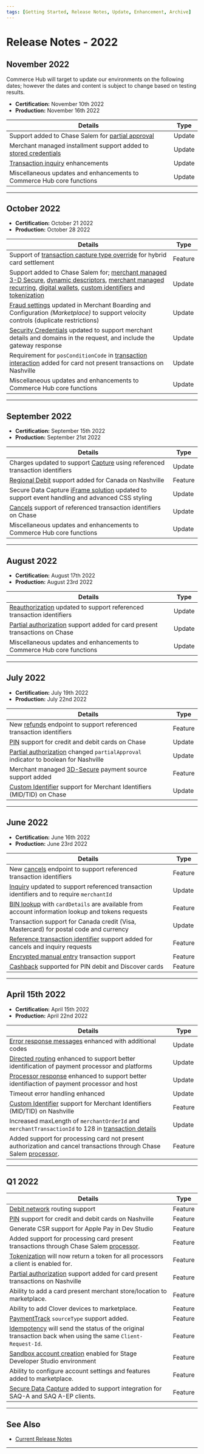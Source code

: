 ```yaml
---
tags: [Getting Started, Release Notes, Update, Enhancement, Archive]
---
```


# Release Notes - 2022

## November 2022

Commerce Hub will target to update our environments on the following dates; however the dates and content is subject to change based on testing results.

- **Certification:** November 10th 2022
- **Production:** November 16th 2022

| Details | Type |
| ----- | ----- |
| Support added to Chase Salem for [partial approval](?path=docs/Resources/Guides/Authorizations/Partial-Auth.md)  | Update |
| Merchant managed installment support added to [stored credentials](?path=docs/Resources/Guides/Stored-Credentials.md) | Update |
| [Transaction inquiry](?path=docs/Resources/API-Documents/Payments/Inquiry.md) enhancements | Update |
| Miscellaneous updates and enhancements to Commerce Hub core functions | Update |

---

## October 2022

- **Certification:** October 21 2022
- **Production:** October 28 2022

| Details | Type |
| ----- | ----- |
| Support of [transaction capture type override](?path=docs/Resources/Guides/Settlement/Transaction-Capture-Type.md) for hybrid card settlement | Feature |
| Support added to Chase Salem for; [merchant managed 3-D Secure](?path=docs/Online-Mobile-Digital/3D-Secure/Merchant-Managed-3DS.md), [dynamic descriptors](?path=docs/Resources/Guides/Dynamic-Descriptor.md), [merchant managed recurring](?path=docs/Resources/Guides/Stored-Credentials.md), [digital wallets](?path=docs/Getting-Started/Getting-Started-Wallets.md), [custom identifiers](?path=docs/Resources/Guides/BYOID.md) and [tokenization](?path=docs/Resources/API-Documents/Payments_VAS/Payment-Token.md)  | Update |
| [Fraud settings](?path=docs/Resources/Guides/Fraud/Fraud-Settings.md) updated in Merchant Boarding and Configuration _(Marketplace)_ to support velocity controls (duplicate restrictions) | Update |
| [Security Credentials](?path=docs/Resources/API-Documents/Security/Credentials.md) updated to support merchant details and domains in the request, and include the gateway response | Update |
| Requirement for `posConditionCode` in [transaction interaction](?path=docs/Resources/Master-Data/Transaction-Interaction.md#pos-condition-code) added for card not present transactions on Nashville | Update |
| Miscellaneous updates and enhancements to Commerce Hub core functions | Update |

---

## September 2022

- **Certification:** September 15th 2022
- **Production:** September 21st 2022

| Details | Type |
| ----- | ----- |
| Charges updated to support [Capture](?path=docs/Resources/API-Documents/Payments/Capture.md) using referenced transaction identifiers | Update |
| [Regional Debit](?path=docs/Resources/Guides/Debit/Regional-Debit.md) support added for Canada on Nashville | Feature |
| Secure Data Capture [iFrame solution](?path=docs/Online-Mobile-Digital/Secure-Data-Capture/iFrame-JS/iFrame-JS.md) updated to support event handling and advanced CSS styling | Update |
| [Cancels](?path=docs/Resources/API-Documents/Payments/Cancel.md) support of referenced transaction identifiers on Chase | Update |
| Miscellaneous updates and enhancements to Commerce Hub core functions | Update |

---

## August 2022

- **Certification:** August 17th 2022
- **Production:** August 23rd 2022

| Details | Type |
| ----- | ----- |
| [Reauthorization](?path=docs/Resources/Guides/Authorizations/Re-Auth.md) updated to support referenced transaction identifiers | Update |
| [Partial authorization](?path=docs/Resources/Guides/Authorizations/Partial-Auth.md) support added for card present transactions on Chase | Update |
| Miscellaneous updates and enhancements to Commerce Hub core functions | Update |

---

## July 2022

- **Certification:** July 19th 2022
- **Production:** July 22nd 2022

| Details | Type |
| ----- | ----- |
| New [refunds](?path=docs/Resources/API-Documents/Payments/Refund.md) endpoint to support referenced transaction identifiers | Feature |
| [PIN](?path=docs/Resources/Master-Data/Pin-Block.md) support for credit and debit cards on Chase | Update |
| [Partial authorization](?path=docs/Resources/Guides/Authorizations/Partial-Auth.md) changed `partialApproval` indicator to boolean for Nashville | Update |
| Merchant managed [3D-Secure](?path=docs/Online-Mobile-Digital/3D-Secure/3DSecure.md) payment source support added | Feature |
| [Custom Identifier](?path=docs/Resources/Guides/BYOID.md) support for Merchant Identifiers (MID/TID) on Chase | Update |

---

## June 2022

- **Certification:** June 16th 2022
- **Production:** June 23rd 2022

| Details | Type |
| ----- | ----- |
| New [cancels](?path=docs/Resources/API-Documents/Payments/Cancel.md) endpoint to support referenced transaction identifiers | Feature |
| [Inquiry](?path=docs/Resources/API-Documents/Payments/Inquiry.md) updated to support referenced transaction identifiers and to require `merchantId` | Update |
| [BIN lookup](?path=docs/Resources/API-Documents/Payments_VAS/Information-Lookup.md) with `cardDetails` are available from account information lookup and tokens requests | Feature |
| Transaction support for Canada credit (Visa, Mastercard) for postal code and currency | Update |
| [Reference transaction identifier](?path=docs/Resources/Master-Data/Reference-Transaction-Details.md) support added for cancels and inquiry requests | Feature |
| [Encrypted manual entry](?path=docs/In-Person/Encrypted-Payments/Manual.md) transaction support | Feature |
| [Cashback](?path=docs/Resources/Master-Data/Amount-Components.md) supported for PIN debit and Discover cards | Feature |

---

## April 15th 2022

- **Certification:** April 15th 2022
- **Production:** April 22nd 2022

| Details | Type |
| ----- | ----- |
| [Error response messages](?path=docs/Resources/Guides/Response-Codes/Error-Code.md) enhanced with additional codes | Update |
| [Directed routing](?path=docs/Resources/Guides/Directed-Routing.md) enhanced to support better identification of payment processor and platforms | Update |
| [Processor response](?path=docs/Resources/Master-Data/Processor-Response-Details.md) enhanced to support better identifiaction of payment processor and host | Update |
| Timeout error handling enhanced | Update |
| [Custom Identifier](?path=docs/Resources/Guides/BYOID.md) support for Merchant Identifiers (MID/TID) on Nashville | Feature |
| Increased maxLength of `merchantOrderId` and `merchantTransactionId` to 128 in [transaction details](?path=docs/Resources/Master-Data/Transaction-Details.md) | Update |
| Added support for processing card not present authorization and cancel transactions through Chase Salem [processor](?path=(?path=docs/Resources/Guides/Directed-Routing.md)). | Feature |

---

## Q1 2022

| Details | Type |
| ----- | ----- |
| [Debit network](?path=docs/Resources/Guides/Debit/Debit.md) routing support | Feature |
| [PIN](?path=docs/Resources/Master-Data/Pin-Block.md) support for credit and debit cards on Nashville | Feature |
| Generate CSR support for Apple Pay in Dev Studio | Feature |
| Added support for processing card present transactions through Chase Salem [processor](?path=(?path=docs/Resources/Guides/Directed-Routing.md)). | Feature |
| [Tokenization](?[ath=docs/Resources/API-Documents/Payments_VAS/Payment-Token.md) will now return a token for all processors a client is enabled for. | Feature |
| [Partial authorization](?path=docs/Resources/Guides/Authorizations/Partial-Auth.md) support added for card present transactions on Nashville | Feature |
| Ability to add a card present merchant store/location to marketplace. | Feature |
| Ability to add Clover devices to marketplace. | Feature |
| [PaymentTrack](?path=docs/In-Person/Encrypted-Payments/Track.md) `sourceType` support added. | Feature |
| [Idempotency](?path=docs/Resources/Guides/Idempotency.md) will send the status of the original transaction back when using the same `Client-Request-Id`. | Feature |
| [Sandbox account creation](?path=docs/Resources/Guides/Dev-Studio/Account-Management.md) enabled for Stage Developer Studio environment | Feature |
| Ability to configure account settings and features added to marketplace. | Feature |
| [Secure Data Capture](?path=docs/Online-Mobile-Digital/Secure-Data-Capture/Secure-Data-Capture.md) added to support integration for SAQ-A and SAQ A-EP clients. | Feature |

---

## See Also

- [Current Release Notes](?path=docs/Release-Notes-Alerts/Release-Notes.md)

---
